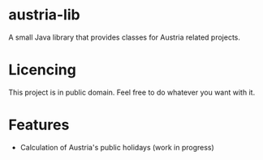 # austria-lib
A small Java library that provides classes for Austria related projects.

# Licencing
This project is in public domain. Feel free to do whatever you want with it.

# Features
* Calculation of Austria's public holidays (work in progress)